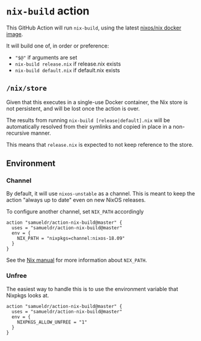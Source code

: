 `nix-build` action
==================

This GitHub Action will run `nix-build`, using the latest
[nixos/nix docker image](https://github.com/NixOS/docker).

It will build one of, in order or preference:

 * `"$@"` if arguments are set
 * `nix-build release.nix` if release.nix exists
 * `nix-build default.nix` if default.nix exists


`/nix/store`
------------

Given that this executes in a single-use Docker container, the Nix store is not
persistent, and will be lost once the action is over.

The results from running `nix-build [release|default].nix` will be
automatically resolved from their symlinks and copied in place in a non-
recursive manner.

This means that `release.nix` is expected to not keep reference to the store.


Environment
-----------

### Channel

By default, it will use `nixos-unstable` as a channel. This is meant to
keep the action "always up to date" even on new NixOS releases.

To configure another channel, set `NIX_PATH` accordingly

```
action "samueldr/action-nix-build@master" {
  uses = "samueldr/action-nix-build@master"
  env = {
    NIX_PATH = "nixpkgs=channel:nixos-18.09"
  }
}
```

See the [Nix manual](https://nixos.org/nix/manual/) for more information about
`NIX_PATH`.

### Unfree

The easiest way to handle this is to use the environment variable that Nixpkgs
looks at.

```
action "samueldr/action-nix-build@master" {
  uses = "samueldr/action-nix-build@master"
  env = {
    NIXPKGS_ALLOW_UNFREE = "1"
  }
}
```

